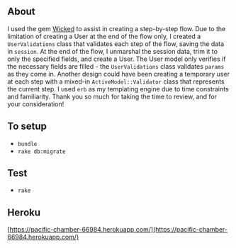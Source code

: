 ## About

I used the gem [Wicked](https://github.com/schneems/wicked) to assist in creating a step-by-step flow.
Due to the limitation of creating a User at the end of the flow only, I created a `UserValidations` class that validates each step of the flow, saving the data in `session`. At the end of the flow, I unmarshal the session data, trim it to only the specified fields, and create a User. The User model only verifies if the necessary fields are filled - the `UserValidations` class validates `params` as they come in. Another design could have been creating a temporary user at each step with a mixed-in `ActiveModel::Validator` class that represents the current step. I used `erb` as my templating engine due to time constraints and familiarity. Thank you so much for taking the time to review, and for your consideration!

## To setup

* `bundle` 
* `rake db:migrate`

## Test

* `rake`

## Heroku 

[https://pacific-chamber-66984.herokuapp.com/](https://pacific-chamber-66984.herokuapp.com/)